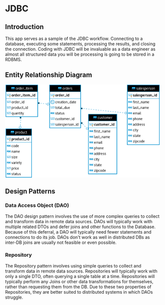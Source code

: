 # JDBC

## Introduction
This app serves as a sample of the JDBC workflow. 
Connecting to a database, executing some statements, processing the results, and closing the connection. 
Coding with JDBC will be invaluable as a data engineer as almost all structured data you will be processing is going to be stored in a RDBMS.

## Entity Relationship Diagram
![ERD](assets/hplussport.PNG)

## Design Patterns

### Data Access Object (DAO)
The DAO design pattern involves the use of more complex queries to collect and transform data in remote data sources.
DAOs will typically work with multiple related DTOs and defer joins and other functions to the Database.
Because of this deferral, a DAO will typically need fewer statements and connections to do its job. 
DAOs don't work as well in distributed DBs as inter-DB joins are usually not feasible or even possible.

### Repository
The Repository pattern involves using simple queries to collect and transform data in remote data sources.
Repositories will typically work with only a single DTO, often querying a single table at a time.
Repositories will typically perform any Joins or other data transformations for themselves, rather than requesting them from the DB.
Due to these two properties of Repositories, they are better suited to distributed systems in which DAOs struggle.